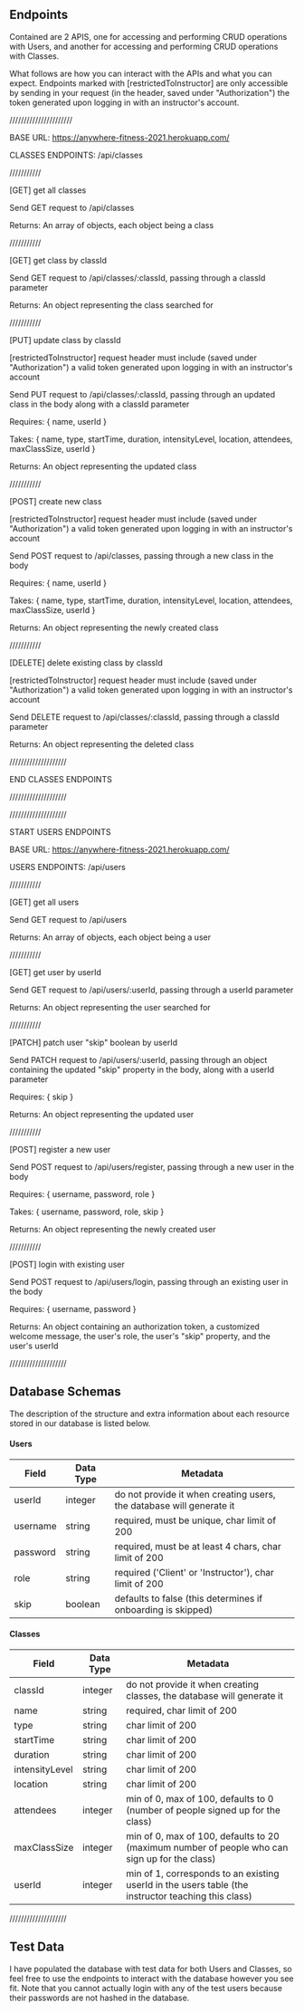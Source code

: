 ## Endpoints

Contained are 2 APIS, one for accessing and performing CRUD operations with Users, and another for accessing and performing CRUD operations with Classes.

What follows are how you can interact with the APIs and what you can expect. Endpoints marked with [restrictedToInstructor] are only accessible by sending in your request (in the header, saved under "Authorization") the token generated upon logging in with an instructor's account.

//////////////////////

BASE URL: https://anywhere-fitness-2021.herokuapp.com/

CLASSES ENDPOINTS: /api/classes

///////////

[GET] get all classes

Send GET request to /api/classes

Returns: An array of objects, each object being a class

///////////

[GET] get class by classId

Send GET request to /api/classes/:classId, passing through a classId parameter

Returns: An object representing the class searched for

///////////

[PUT] update class by classId

[restrictedToInstructor] request header must include (saved under "Authorization") a valid token generated upon logging in with an instructor's account

Send PUT request to /api/classes/:classId, passing through an updated class in the body along with a classId parameter

Requires: { name, userId }

Takes: { name, type, startTime, duration, intensityLevel, location, attendees, maxClassSize, userId }

Returns: An object representing the updated class

///////////

[POST] create new class

[restrictedToInstructor] request header must include (saved under "Authorization") a valid token generated upon logging in with an instructor's account

Send POST request to /api/classes, passing through a new class in the body

Requires: { name, userId }

Takes: { name, type, startTime, duration, intensityLevel, location, attendees, maxClassSize, userId }

Returns: An object representing the newly created class

///////////

[DELETE] delete existing class by classId

[restrictedToInstructor] request header must include (saved under "Authorization") a valid token generated upon logging in with an instructor's account

Send DELETE request to /api/classes/:classId, passing through a classId parameter

Returns: An object representing the deleted class

////////////////////

END CLASSES ENDPOINTS

////////////////////

////////////////////

START USERS ENDPOINTS

BASE URL: https://anywhere-fitness-2021.herokuapp.com/

USERS ENDPOINTS: /api/users

///////////

[GET] get all users

Send GET request to /api/users

Returns: An array of objects, each object being a user

///////////

[GET] get user by userId

Send GET request to /api/users/:userId, passing through a userId parameter

Returns: An object representing the user searched for

///////////

[PATCH] patch user "skip" boolean by userId

Send PATCH request to /api/users/:userId, passing through an object containing the updated "skip" property in the body, along with a userId parameter

Requires: { skip }

Returns: An object representing the updated user

///////////

[POST] register a new user

Send POST request to /api/users/register, passing through a new user in the body

Requires: { username, password, role }

Takes: { username, password, role, skip }

Returns: An object representing the newly created user

///////////

[POST] login with existing user

Send POST request to /api/users/login, passing through an existing user in the body

Requires: { username, password }

Returns: An object containing an authorization token, a customized welcome message, the user's role, the user's "skip" property, and the user's userId

////////////////////

## Database Schemas

The description of the structure and extra information about each resource stored in our database is listed below.

#### Users

| Field       | Data Type | Metadata                                                                    
| ----------- | --------- | --------------------------------------------------------------------------- |
| userId      | integer   | do not provide it when creating users, the database will generate it        |
| username    | string    | required, must be unique, char limit of 200                                 |
| password    | string    | required, must be at least 4 chars, char limit of 200                       |
| role        | string    | required ('Client' or 'Instructor'), char limit of 200                      |
| skip        | boolean   | defaults to false (this determines if onboarding is skipped)                |

#### Classes

| Field          | Data Type | Metadata                                                                     
| -----------    | --------- | --------------------------------------------------------------------------------------------------- |
| classId        | integer   | do not provide it when creating classes, the database will generate it                              |
| name           | string    | required, char limit of 200                                                                         |
| type           | string    | char limit of 200                                                                                   |
| startTime      | string    | char limit of 200                                                                                   |
| duration       | string    | char limit of 200                                                                                   |
| intensityLevel | string    | char limit of 200                                                                                   |
| location       | string    | char limit of 200                                                                                   |
| attendees      | integer   | min of 0, max of 100, defaults to 0 (number of people signed up for the class)                      |
| maxClassSize   | integer   | min of 0, max of 100, defaults to 20 (maximum number of people who can sign up for the class)       |
| userId         | integer   | min of 1, corresponds to an existing userId in the users table (the instructor teaching this class) |  

////////////////////

## Test Data

I have populated the database with test data for both Users and Classes, so feel free to use the endpoints to interact with the database however you see fit. Note that you cannot actually login with any of the test users because their passwords are not hashed in the database.

